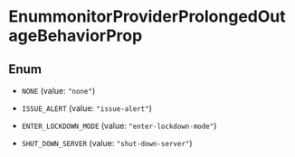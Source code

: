 

# EnummonitorProviderProlongedOutageBehaviorProp

## Enum


* `NONE` (value: `"none"`)

* `ISSUE_ALERT` (value: `"issue-alert"`)

* `ENTER_LOCKDOWN_MODE` (value: `"enter-lockdown-mode"`)

* `SHUT_DOWN_SERVER` (value: `"shut-down-server"`)



